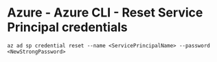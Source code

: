 # Azure - Azure CLI - Reset Service Principal credentials

`az ad sp credential reset --name <ServicePrincipalName> --password <NewStrongPassword>`

